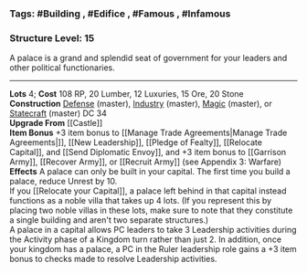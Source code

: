 ### Tags: #Building , #Edifice , #Famous , #Infamous 
### Structure Level: 15

A palace is a grand and splendid seat of government for your leaders and other political functionaries.

---

**Lots** 4; **Cost** 108 RP, 20 Lumber, 12 Luxuries, 15 Ore, 20 Stone  
**Construction** [Defense](https://2e.aonprd.com/Skills.aspx?ID=21) (master), [Industry](https://2e.aonprd.com/Skills.aspx?ID=25) (master), [Magic](https://2e.aonprd.com/Skills.aspx?ID=27) (master), or [Statecraft](https://2e.aonprd.com/Skills.aspx?ID=30) (master) DC 34  
**Upgrade From** [[Castle]]  
**Item Bonus** +3 item bonus to [[Manage Trade Agreements|Manage Trade Agreements|]], [[New Leadership]], [[Pledge of Fealty]], [[Relocate Capital]], and [[Send Diplomatic Envoy]], and +3 item bonus to [[Garrison Army]], [[Recover Army]], or [[Recruit Army]] (see Appendix 3: Warfare)  
**Effects** A palace can only be built in your capital. The first time you build a palace, reduce Unrest by 10.  
If you [[Relocate your Capital]], a palace left behind in that capital instead functions as a noble villa that takes up 4 lots. (If you represent this by placing two noble villas in these lots, make sure to note that they constitute a single building and aren't two separate structures.)  
A palace in a capital allows PC leaders to take 3 Leadership activities during the Activity phase of a Kingdom turn rather than just 2. In addition, once your kingdom has a palace, a PC in the Ruler leadership role gains a +3 item bonus to checks made to resolve Leadership activities.